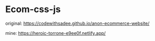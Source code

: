 # Ecom-css-js

original:
https://codewithsadee.github.io/anon-ecommerce-website/

mine:
https://heroic-torrone-e9ee0f.netlify.app/

